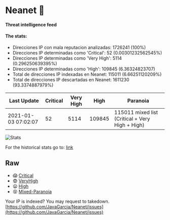 # Neanet :hocho:
#### Threat intelligence feed
#### The stats:

- Direcciones IP con mala reputacion analizadas: 1726241 (100%)
- Direcciones IP determinadas como 'Critical':  52 (0.00301232562545%)
- Direcciones IP determinadas como 'Very High':  5114 (0.296250639395%)
- Direcciones IP determinadas como 'High':  109845 (6.36324823707)
- Total de direcciones IP indexadas en Neanet:  115011 (6.66251120209%)
- Total de direcciones IP descartadas en Neanet:  1611230 (93.3374887979%)

| Last Update | Critical | Very High | High | Paranoia |
| --- | --- | --- | --- | --- |
| 2021-01-03 07:02:07 | 52 | 5114 | 109845 | 115011 mixed list (Critical + Very High + High)|

![Stats](https://docs.google.com/spreadsheets/d/e/2PACX-1vSnaNMIXVabIpDJjufMlzH7poXnshF3mgd8Is1g9ytUEzVsP5my4Trn8f-xkoLLQ38xpL3HtmUexLo6/pubchart?oid=501124687&format=image)

For the historical stats go to: [link](/stats.csv)
## Raw
- :scream: [Critical](https://raw.githubusercontent.com/JavaGarcia/Neanet/master/blacklists/neanet_critical.txt)
- :fearful: [VeryHigh](https://raw.githubusercontent.com/JavaGarcia/Neanet/master/blacklists/neanet_veryHigh.txtt)
- :frowning: [High](https://raw.githubusercontent.com/JavaGarcia/Neanet/master/blacklists/neanet_high.txt)
- :dizzy_face: [Mixed-Paranoia](https://raw.githubusercontent.com/JavaGarcia/Neanet/master/blacklists/neanet_all.txt)


Your IP is indexed? You may request to takedown. [https://github.com/JavaGarcia/Neanet/issues](https://github.com/JavaGarcia/Neanet/issues)





































































































































































































































































































































































































































































































































































































































































































































































































































































































































































































































































































































































































































































































































































































































































































































































































































































































































































































































































































































































































































































































































































































































































































































































































































































































































































































































































































































































































































































































































































































































































































































































































































































































































































